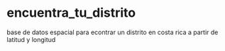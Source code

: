 # encuentra_tu_distrito
base de datos espacial para econtrar un distrito en costa rica a partir de latitud y longitud
